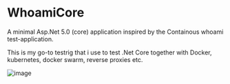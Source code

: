 # WhoamiCore
A minimal Asp.Net 5.0 (core) application inspired by the Containous whoami test-application.

This is my go-to testrig that i use to test .Net Core together with Docker, kubernetes, docker swarm, reverse proxies etc.

![image](https://user-images.githubusercontent.com/1846780/66214015-2c6e1800-e6c1-11e9-9323-f5f1ca1d86fc.png)
